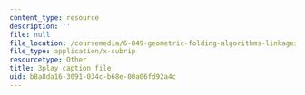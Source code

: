 ```yaml
---
content_type: resource
description: ''
file: null
file_location: /coursemedia/6-849-geometric-folding-algorithms-linkages-origami-polyhedra-fall-2012/b8a8da163091034cb68e00a06fd92a4c_K0GuKDSX1FA.srt
file_type: application/x-subrip
resourcetype: Other
title: 3play caption file
uid: b8a8da16-3091-034c-b68e-00a06fd92a4c
---
```

